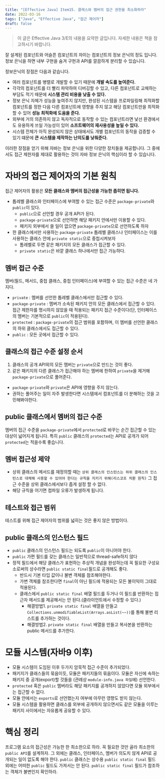 ```yaml
---
title: "[Effective Java] Item15. 클래스와 멤버의 접근 권한을 최소화하라"
date: 2022-03-16
tags: ["Java", "Effective Java", "접근 제어자"]
draft: false
---
```


> 이 글은 Effective Java 3/E의 내용을 요약한 글입니다. 자세한 내용은 책을 참고하시기 바랍니다.

잘 설계된 컴포넌트와 어슬픈 컴포넌트의 차이는 컴포넌트의 정보 은닉의 정도 입니다.
정보 은닉을 하면 내부 구현을 숨겨 구현과 API를 깔끔하게 분리할 수 있습니다.

정보은닉의 장점은 다음과 같습니다.
- 여러 컴포넌트를 병렬로 개발할 수 있기 때문에 **개발 속도를 높여준다.**
- 각각의 컴포넌트를 더 빨리 파악하여 디버깅할 수 있고, 다른 컴포넌트로 교체하는 부담도 적기 때문에 **시스템 관리 비용을 낮출 수 있다.**
- 정보 은닉 자체가 성능을 높여주지 않지만, 완성된 시스템을 프로파일링해 최적화할 컴포넌트를 정한 다음 다른 컴포넌트에 영향을 주지 않고 해당 컴포넌트만을 최적화 할 수 있어 **성능 최적화에 도움을 준다.**
- 외부에 거의 의존하지 않고 독자적으로 동작할 수 있는 컴포넌트라면 낯선 환경에서도 유용하게 쓰일 가능성이 있어 **소프트웨어의 재사용성을 높일 수 있다.**
- 시스템 전체가 아직 완성되지 않은 상태에서도 개별 컴포넌트의 동작을 검증할 수 있기 떄문에 **큰 시스템을 제작하는 난의도를 낮춰준다.**

이러한 장점을 얻기 위해 자바는 정보 은닉을 위한 다양한 장치들을 제공합니다.
그 중에서도 접근 제한자를 제대로 활용하는 것이 자바 정보 은닉의 핵심이라 할 수 있습니다.

# 자바의 접근 제어자의 기본 원칙
접근 제어자의 활용은 **모든 클래스와 멤버의 접근성을 가능한 좁히면 됩니다.**

- 톱레벨 클래스와 인터페이스에 부여할 수 있는 접근 수준은 `package-private`와 `public`이 있다.
  - `public`으로 선언할 경우 공개 API가 된다.
  - `package-private`으로 선언하면 해당 패키지 안에서만 이용할 수 있다.
  - 패키지 외부에서 쓸 일이 없으면 `package-private`으로 선언하도록 하자
- 한 클래스에서만 사용하는 `package-private` 톱레벨 클래스나 인터페이스는 이를 사용하는 클래스 안에 `private static`으로 중첩시켜보자
  - 톰레벨로 두면 같은 패키지의 모든 클래스가 접근할 수 있다.
  - `private static`은 바깥 클래스 하나에서만 접근 가능하다.

## 멤버 접근 수준
멤버(필드, 메서드, 중첩 클래스, 중첩 인터페이스)에 부여할 수 있는 접근 수준은 네 가지다.

- `private` : 멤버를 선언한 톱레벨 클래스에서만 접근할 수 있다.
- `package-private` : 멤버가 소속된 패키지 안의 모든 클래스에서 접근할 수 있다.
접근 제한자를 명시하지 않았을 때 적용되는 패키지 접근 수준이다(단, 인터페이스의 멤버는 기본적으로 `public`이 적용된다).
- `protected` : `package-private`의 접근 범위를 포함하며, 이 멤버를 선언한 클래스의 하위 클래스에서도 접근할 수 있다.
- `public` : 모든 곳에서 접근할 수 있다.

## 클래스의 접근 수준 설정 순서
1. 클래스의 공개 API외의 모든 멤버는 `private`으로 만드는 것이 좋다.
2. 같은 패키지의 다른 클래스가 접근해야 하는 멤버에 한하여 `private`을 제거해 `package-private`으로 풀어준다.
  - `package-private`와 `private`은 API에 영향을 주지 않는다.
  - 권하는 풀어주는 일이 자주 발생한다면 시스템에서 컴포넌트를 더 분해하는 것을 고민해봐야한다.

## public 클래스에서 멤버의 접근 수준
멤버의 접근 수준을 `package-private`에서 `protected`로 바꾸는 순간 접근할 수 있는 대상이 넓어지게 됩니다.
특히 `public` 클래스의 `protected`는 API로 공개가 되어 `protected`는 적을수록 좋습니다.

## 멤버 접근성 제약
- 상위 클래스의 메서드를 재정의할 때는 `상위 클래스의 인스턴스는 하위 클래스의 인스턴스로 대체해 사용할 수 있어야 한다는 규칙을 지키기 위해(리스코프 치환 원칙)` 그 접근 수준을 상위 클래스에서보다 좁게 설정 할 수 없다.
- 해당 규칙을 어기면 컴파일 오류가 발생하게 됩니다.

## 테스트와 접근 범위
테스트를 위해 접근 제어자의 범위를 넓히는 것은 좋지 않은 방법이다.

## public 클래스의 인스턴스 필드
- `public` 클래스의 인스턴스 필드는 되도록 `public`이 아니어야 한다.
- `public` 가편 필드를 갖는 클래스는 일반적으로 thread-safe하지 않다
- 정적 필드에서 해당 클래스가 표현하는 추상적 개념을 완성하는데 꼭 필요한 구성요소로써의 상수라면 `public static final`필드로 공개해도 좋다.
  - 반드시 기본 타입 값이나 불변 객체를 참조해야한다.
  - 가변 객체를 참조한다면 `final`이 아닌 필드에 적용되는 모든 불이익이 그대로 적용된다.
  - 클래스에서 `public static final` 배열 필드를 두거나 이 필드를 반환하는 접근자 메서드를 제공해서는 안 된다.(클라이언트에서 수정할 수 있다.)
    - 해결방법1. `private static final` 배열을 만들고 `Collections.unmodifiableList(Arrays.asList(~~))`를 통해 불변 리스트를 추가하는 것이다.
    - 해결방법2. `private static final` 배열을 만들고 복사본을 반환하는 public 메서드를 추가한다.

# 모듈 시스템(자바9 이후)
- 모듈 시스템이 도임된 이후 두가지 암묵적 접근 수준이 추가되었다.
- 패키지가 클래스들의 묶음이듯, 모듈은 패키지들의 묶음이다. 모듈은 자신에 속하는 패키지 중 공개(export)할 것들을 (관례상 `module-info.java 파일`에) 선언한다.
- `protected` 혹은 `public` 멤버라도 해당 패키지를 공개하지 않았다면 모듈 외부에서는 접근할 수 없다.
- 모듈 안에서는 `exports`로 선언했는지 여부에 아무런 영향도 받지 않는다.
- 모듈 시스템을 활용하면 클래스를 외부에 공개하지 않으면서도 같은 모듈을 이루는 패키지 사이에서는 자유롭게 공유할 수 있다.

# 핵심 정리
프로그램 요소의 접근성은 가능한 한 최소한으로 하라. 꼭 필요한 것만 골라 최소한의 `public API`를 설계하자.
그 외에는 클래스, 인터페이스, 멤버가 의도치 않게 API로 공개되는 일이 없도록 해야 한다.
`public` 클래스는 상수용 `public static final` 필드 외에는 어떠한 `public` 필드도 가져서는 안 된다.
`public static final` 필드가 참조하는 객체가 불변인지 확인하라.
